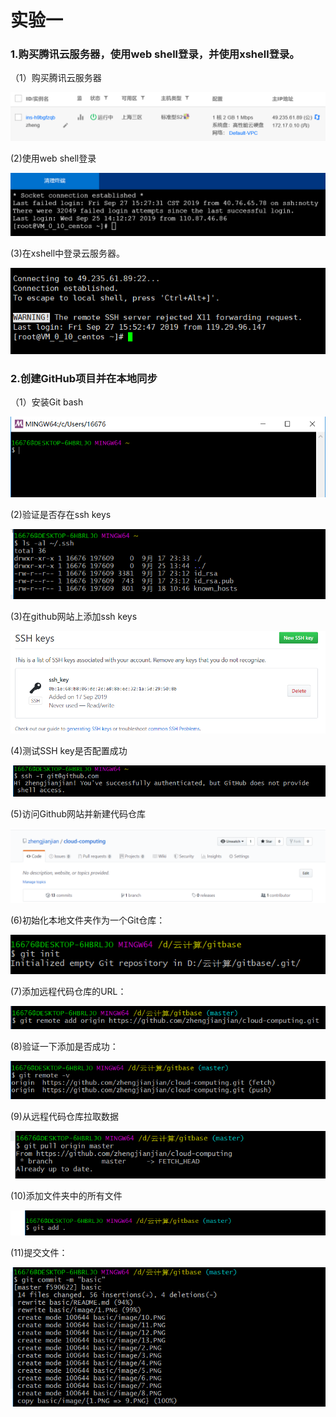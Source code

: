 #                              实验一

### 1.购买腾讯云服务器，使用web shell登录，并使用xshell登录。

（1）购买腾讯云服务器

![1](../basic/image/1.PNG)

(2)使用web shell登录

![2](../basic/image/2.png)

(3)在xshell中登录云服务器。

![3](../basic/image/3.png)

### 2.创建GitHub项目并在本地同步

（1）安装Git bash

![4](../basic/image/4.png)

(2)验证是否存在ssh keys

![5](../basic/image/5.png)

(3)在github网站上添加ssh keys

![6](../basic/image/6.png)

(4)测试SSH key是否配置成功

![7](../basic/image/7.png)

(5)访问Github网站并新建代码仓库

![8](../basic/image/8.png)

(6)初始化本地文件夹作为一个Git仓库：

![9](../basic/image/9.png)

(7)添加远程代码仓库的URL：

![10](../basic/image/10.png)

(8)验证一下添加是否成功：

![11](../basic/image/11.png)

(9)从远程代码仓库拉取数据

![12](../basic/image/12.png)

(10)添加文件夹中的所有文件

![13](../basic/image/13.png)

(11)提交文件：

![14](../basic/image/14.png)

